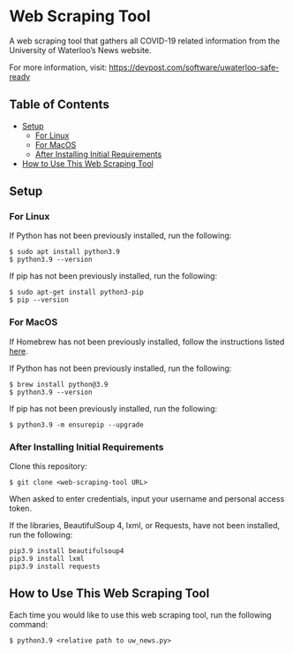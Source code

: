 # Web Scraping Tool
A web scraping tool that gathers all COVID-19 related information from the University of Waterloo’s News website.

For more information, visit: https://devpost.com/software/uwaterloo-safe-ready

## Table of Contents
* [Setup](#setup)
  * [For Linux](#for-linux)
  * [For MacOS](#for-macos)
  * [After Installing Initial Requirements](#after-installing-initial-requirements)
* [How to Use This Web Scraping Tool](#how-to-use-this-web-scraping-tool)

## Setup 
### For Linux
If Python has not been previously installed, run the following:
```
$ sudo apt install python3.9
$ python3.9 --version
```
If pip has not been previously installed, run the following:
```
$ sudo apt-get install python3-pip 
$ pip --version
```

### For MacOS
If Homebrew has not been previously installed, follow the instructions listed [here](https://brew.sh/).

If Python has not been previously installed, run the following:
```
$ brew install python@3.9
$ python3.9 --version
```
If pip has not been previously installed, run the following:
```
$ python3.9 -m ensurepip --upgrade
```

### After Installing Initial Requirements
Clone this repository:
```
$ git clone <web-scraping-tool URL>
``` 
When asked to enter credentials, input your username and personal access token.

If the libraries, BeautifulSoup 4, lxml, or Requests, have not been installed, run the following:
```
pip3.9 install beautifulsoup4
pip3.9 install lxml
pip3.9 install requests
```

## How to Use This Web Scraping Tool
Each time you would like to use this web scraping tool, run the following command:
```
$ python3.9 <relative path to uw_news.py>
```
